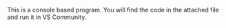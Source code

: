 This is a console based program.
You will find the code in the attached file and run it in VS Community.
